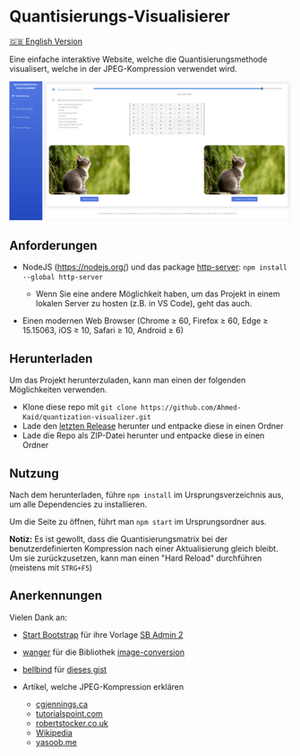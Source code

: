 # Quantisierungs-Visualisierer

[🇬🇧 English Version](https://github.com/Ahmed-Kaid/quantization-visualizer/blob/main/README.md)

Eine einfache interaktive Website, welche die Quantisierungsmethode visualisert, welche in der JPEG-Kompression verwendet wird.

![Screenshot of the Page](img/screenshot_de.png)

## Anforderungen

- NodeJS (https://nodejs.org/) und das package [http-server](https://www.npmjs.com/package/http-server): `npm install --global http-server`

  - Wenn Sie eine andere Möglichkeit haben, um das Projekt in einem lokalen Server zu hosten (z.B. in VS Code), geht das auch.

- Einen modernen Web Browser
  (Chrome ≥ 60, Firefox ≥ 60, Edge ≥ 15.15063, iOS ≥ 10, Safari ≥ 10, Android ≥ 6)

## Herunterladen

Um das Projekt herunterzuladen, kann man einen der folgenden Möglichkeiten verwenden.

- Klone diese repo mit `git clone https://github.com/Ahmed-Kaid/quantization-visualizer.git`
- Lade den [letzten Release](https://github.com/Ahmed-Kaid/quantization-visualizer/releases/latest/download/quantization-visualizer.zip) herunter und entpacke diese in einen Ordner
- Lade die Repo als ZIP-Datei herunter und entpacke diese in einen Ordner

## Nutzung

Nach dem herunterladen, führe `npm install` im Ursprungsverzeichnis aus, um alle Dependencies zu installieren.

Um die Seite zu öffnen, führt man `npm start` im Ursprungsordner aus.

**Notiz:** Es ist gewollt, dass die Quantisierungsmatrix bei der benutzerdefinierten Kompression nach einer Aktualisierung gleich bleibt. Um sie zurückzusetzen, kann man einen "Hard Reload" durchführen (meistens mit `STRG+F5`)

## Anerkennungen

Vielen Dank an:

- [Start Bootstrap](https://github.com/startbootstrap) für ihre Vorlage [SB Admin 2](https://github.com/startbootstrap/startbootstrap-sb-admin-2)

- [wanger](https://github.com/WangYuLue/) für die Bibliothek [image-conversion](https://github.com/WangYuLue/image-conversion)

- [bellbind](https://gist.github.com/bellbind) für [dieses gist](https://gist.github.com/bellbind/eb3419516e00fdfa13f472d82fd1b495)

- Artikel, welche JPEG-Kompression erklären

  - [cgjennings.ca](https://cgjennings.ca/articles/jpeg-compression/)
  - [tutorialspoint.com](https://www.tutorialspoint.com/dip/introduction_to_jpeg_compression.htm)
  - [robertstocker.co.uk](https://www.robertstocker.co.uk/jpeg/jpeg_new_1.htm)
  - [Wikipedia](https://en.wikipedia.org/wiki/JPEG#JPEG_compression)
  - [yasoob.me](https://yasoob.me/posts/understanding-and-writing-jpeg-decoder-in-python/#huffman-encoding)
